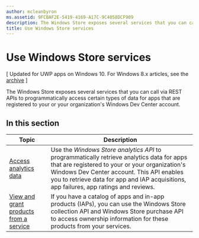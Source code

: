```yaml
---
author: mcleanbyron
ms.assetid: 9FCBAF2E-5419-4169-A17C-9C4058DCF909
description: The Windows Store exposes several services that you can call via REST APIs to programmatically access certain types of data for apps that are registered to your or your organization''s Windows Dev Center account.
title: Use Windows Store services
---
```


# Use Windows Store services


\[ Updated for UWP apps on Windows 10. For Windows 8.x articles, see the [archive](http://go.microsoft.com/fwlink/p/?linkid=619132) \]

The Windows Store exposes several services that you can call via REST APIs to programmatically access certain types of data for apps that are registered to your or your organization's Windows Dev Center account.

## In this section


| Topic                                                                                                       | Description                 |
|-------------------------------------------------------------------------------------------------------------|-----------------------------|
| [Access analytics data](access-analytics-data-using-windows-store-services.md) | Use the <em>Windows Store analytics API</em> to programmatically retrieve analytics data for apps that are registered to your or your organization's Windows Dev Center account. This API enables you to retrieve data for app and IAP acquisitions, app failures, app ratings and reviews. |
| [View and grant products from a service](view-and-grant-products-from-a-service.md)  | If you have a catalog of apps and in-app products (IAPs), you can use the Windows Store collection API and Windows Store purchase API to access ownership information for these products from your services.  |



 

 

 


<!--HONumber=Jun16_HO3-->


